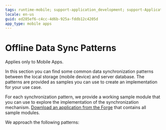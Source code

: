 ```yaml
---
tags: runtime-mobile; support-application_development; support-Application_Troubleshooting-featured; support-Mobile_Apps
locale: en-us
guid: ed285ef6-c4cc-4d6b-925a-fddb12c4205d
app_type: mobile apps
---
```


# Offline Data Sync Patterns

<div class="info" markdown="1">

Applies only to Mobile Apps.

</div>

In this section you can find some common data synchronization patterns between the local storage (mobile device) and server database. The patterns are provided as samples you can use to create an implementation for your use case.

For each synchronization pattern, we provide a working sample module that you can use to explore the implementation of the synchronization mechanism. [Download an application from the Forge](http://www.outsystems.com/forge/component/1638/Offline+Data+Sync+Patterns/) that contains all sample modules.

We approach the following patterns:
